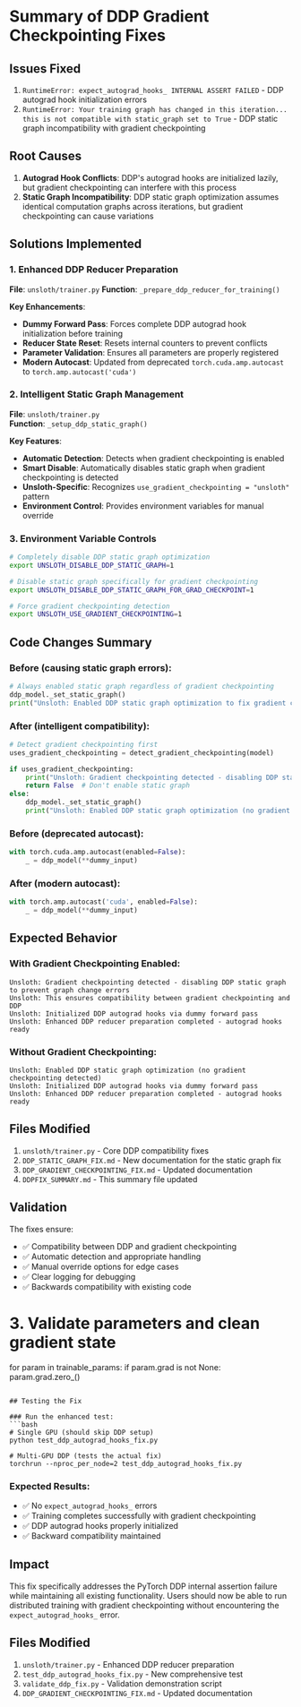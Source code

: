 # Summary of DDP Gradient Checkpointing Fixes

## Issues Fixed

1. `RuntimeError: expect_autograd_hooks_ INTERNAL ASSERT FAILED` - DDP autograd hook initialization errors
2. `RuntimeError: Your training graph has changed in this iteration... this is not compatible with static_graph set to True` - DDP static graph incompatibility with gradient checkpointing

## Root Causes

1. **Autograd Hook Conflicts**: DDP's autograd hooks are initialized lazily, but gradient checkpointing can interfere with this process
2. **Static Graph Incompatibility**: DDP static graph optimization assumes identical computation graphs across iterations, but gradient checkpointing can cause variations

## Solutions Implemented

### 1. Enhanced DDP Reducer Preparation
**File**: `unsloth/trainer.py`
**Function**: `_prepare_ddp_reducer_for_training()`

**Key Enhancements**:
- **Dummy Forward Pass**: Forces complete DDP autograd hook initialization before training
- **Reducer State Reset**: Resets internal counters to prevent conflicts
- **Parameter Validation**: Ensures all parameters are properly registered
- **Modern Autocast**: Updated from deprecated `torch.cuda.amp.autocast` to `torch.amp.autocast('cuda')`

### 2. Intelligent Static Graph Management
**File**: `unsloth/trainer.py`  
**Function**: `_setup_ddp_static_graph()`

**Key Features**:
- **Automatic Detection**: Detects when gradient checkpointing is enabled
- **Smart Disable**: Automatically disables static graph when gradient checkpointing is detected
- **Unsloth-Specific**: Recognizes `use_gradient_checkpointing = "unsloth"` pattern
- **Environment Control**: Provides environment variables for manual override

### 3. Environment Variable Controls

```bash
# Completely disable DDP static graph optimization
export UNSLOTH_DISABLE_DDP_STATIC_GRAPH=1

# Disable static graph specifically for gradient checkpointing
export UNSLOTH_DISABLE_DDP_STATIC_GRAPH_FOR_GRAD_CHECKPOINT=1

# Force gradient checkpointing detection
export UNSLOTH_USE_GRADIENT_CHECKPOINTING=1
```

## Code Changes Summary

### Before (causing static graph errors):
```python
# Always enabled static graph regardless of gradient checkpointing
ddp_model._set_static_graph()
print("Unsloth: Enabled DDP static graph optimization to fix gradient checkpointing issues")
```

### After (intelligent compatibility):
```python
# Detect gradient checkpointing first
uses_gradient_checkpointing = detect_gradient_checkpointing(model)

if uses_gradient_checkpointing:
    print("Unsloth: Gradient checkpointing detected - disabling DDP static graph to prevent graph change errors")
    return False  # Don't enable static graph
else:
    ddp_model._set_static_graph()
    print("Unsloth: Enabled DDP static graph optimization (no gradient checkpointing detected)")
```

### Before (deprecated autocast):
```python
with torch.cuda.amp.autocast(enabled=False):
    _ = ddp_model(**dummy_input)
```

### After (modern autocast):
```python
with torch.amp.autocast('cuda', enabled=False):
    _ = ddp_model(**dummy_input)
```

## Expected Behavior

### With Gradient Checkpointing Enabled:
```
Unsloth: Gradient checkpointing detected - disabling DDP static graph to prevent graph change errors
Unsloth: This ensures compatibility between gradient checkpointing and DDP
Unsloth: Initialized DDP autograd hooks via dummy forward pass
Unsloth: Enhanced DDP reducer preparation completed - autograd hooks ready
```

### Without Gradient Checkpointing:
```
Unsloth: Enabled DDP static graph optimization (no gradient checkpointing detected)
Unsloth: Initialized DDP autograd hooks via dummy forward pass  
Unsloth: Enhanced DDP reducer preparation completed - autograd hooks ready
```

## Files Modified

1. `unsloth/trainer.py` - Core DDP compatibility fixes
2. `DDP_STATIC_GRAPH_FIX.md` - New documentation for the static graph fix
3. `DDP_GRADIENT_CHECKPOINTING_FIX.md` - Updated documentation  
4. `DDPFIX_SUMMARY.md` - This summary file updated

## Validation

The fixes ensure:
- ✅ Compatibility between DDP and gradient checkpointing
- ✅ Automatic detection and appropriate handling
- ✅ Manual override options for edge cases
- ✅ Clear logging for debugging
- ✅ Backwards compatibility with existing code

# 3. Validate parameters and clean gradient state
for param in trainable_params:
    if param.grad is not None:
        param.grad.zero_()
```

## Testing the Fix

### Run the enhanced test:
```bash
# Single GPU (should skip DDP setup)
python test_ddp_autograd_hooks_fix.py

# Multi-GPU DDP (tests the actual fix)
torchrun --nproc_per_node=2 test_ddp_autograd_hooks_fix.py
```

### Expected Results:
- ✅ No `expect_autograd_hooks_` errors
- ✅ Training completes successfully with gradient checkpointing
- ✅ DDP autograd hooks properly initialized
- ✅ Backward compatibility maintained

## Impact
This fix specifically addresses the PyTorch DDP internal assertion failure while maintaining all existing functionality. Users should now be able to run distributed training with gradient checkpointing without encountering the `expect_autograd_hooks_` error.

## Files Modified
1. `unsloth/trainer.py` - Enhanced DDP reducer preparation
2. `test_ddp_autograd_hooks_fix.py` - New comprehensive test
3. `validate_ddp_fix.py` - Validation demonstration script
4. `DDP_GRADIENT_CHECKPOINTING_FIX.md` - Updated documentation